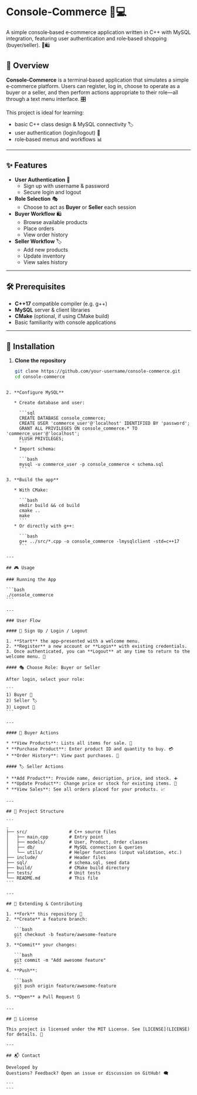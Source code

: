 # Console‑Commerce 🛒💻

A simple console‑based e‑commerce application written in C++ with MySQL integration, featuring user authentication and role‑based shopping (buyer/seller). 🔐🛍️
## 🧐 Overview

**Console‑Commerce** is a terminal‑based application that simulates a simple e‑commerce platform. Users can register, log in, choose to operate as a buyer or a seller, and then perform actions appropriate to their role—all through a text menu interface. 🎛️

This project is ideal for learning:  
- basic C++ class design & MySQL connectivity 🏷️  
- user authentication (login/logout) 🔑  
- role‑based menus and workflows 📊  

---

## ✨ Features

- **User Authentication** 🔐  
  - Sign up with username & password  
  - Secure login and logout  
- **Role Selection** 🎭  
  - Choose to act as **Buyer** or **Seller** each session  
- **Buyer Workflow** 🛍️  
  - Browse available products  
  - Place orders  
  - View order history  
- **Seller Workflow** 🏷️  
  - Add new products  
  - Update inventory  
  - View sales history  

---

## 🛠️ Prerequisites

- **C++17** compatible compiler (e.g. g++)  
- **MySQL** server & client libraries  
- **CMake** (optional, if using CMake build)  
- Basic familiarity with console applications  

---

## 🚀 Installation

1. **Clone the repository**  
   ```bash
   git clone https://github.com/your‑username/console‑commerce.git
   cd console‑commerce
````

2. **Configure MySQL**

   * Create database and user:

     ```sql
     CREATE DATABASE console_commerce;
     CREATE USER 'commerce_user'@'localhost' IDENTIFIED BY 'password';
     GRANT ALL PRIVILEGES ON console_commerce.* TO 'commerce_user'@'localhost';
     FLUSH PRIVILEGES;
     ```
   * Import schema:

     ```bash
     mysql -u commerce_user -p console_commerce < schema.sql
     ```

3. **Build the app**

   * With CMake:

     ```bash
     mkdir build && cd build
     cmake ..
     make
     ```
   * Or directly with g++:

     ```bash
     g++ ../src/*.cpp -o console_commerce -lmysqlclient -std=c++17
     ```

---

## 🎮 Usage

### Running the App

```bash
./console_commerce
```

---

### User Flow

#### 🔐 Sign Up / Login / Logout

1. **Start** the app—presented with a welcome menu.
2. **Register** a new account or **Login** with existing credentials.
3. Once authenticated, you can **Logout** at any time to return to the welcome menu. 🔄

#### 🎭 Choose Role: Buyer or Seller

After login, select your role:

```
1) Buyer 🛒
2) Seller 🏷️
3) Logout 🚪
```

---

#### 🛒 Buyer Actions

* **View Products**: Lists all items for sale. 📃
* **Purchase Product**: Enter product ID and quantity to buy. 💳
* **Order History**: View past purchases. 📜

#### 🏷️ Seller Actions

* **Add Product**: Provide name, description, price, and stock. ➕
* **Update Product**: Change price or stock for existing items. 🔄
* **View Sales**: See all orders placed for your products. 📈

---

## 📁 Project Structure

```
.
├── src/                # C++ source files
│   ├── main.cpp        # Entry point
│   ├── models/         # User, Product, Order classes
│   ├── db/             # MySQL connection & queries
│   └── utils/          # Helper functions (input validation, etc.)
├── include/            # Header files
├── sql/                # schema.sql, seed data
├── build/              # CMake build directory
├── tests/              # Unit tests
└── README.md           # This file
```

---

## 🤝 Extending & Contributing

1. **Fork** this repository 🍴
2. **Create** a feature branch:

   ```bash
   git checkout -b feature/awesome‑feature
   ```
3. **Commit** your changes:

   ```bash
   git commit -m "Add awesome feature"
   ```
4. **Push**:

   ```bash
   git push origin feature/awesome‑feature
   ```
5. **Open** a Pull Request 🔃

---

## 📜 License

This project is licensed under the MIT License. See [LICENSE](LICENSE) for details. 📖

---

## 📬 Contact

Developed by 
Questions? Feedback? Open an issue or discussion on GitHub! 🗨️

```
```
